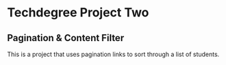 # Techdegree Project Two
## Pagination & Content Filter

This is a project that uses pagination links to sort through a list of students. 
